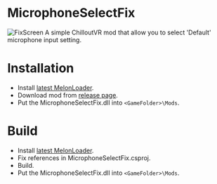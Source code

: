 # MicrophoneSelectFix
![FixScreen](https://user-images.githubusercontent.com/20557088/182310596-76a531dc-a8e8-4b79-a2ae-5a334abe459a.png)
A simple ChilloutVR mod that allow you to select 'Default' microphone input setting.

# Installation
* Install [latest MelonLoader](https://github.com/LavaGang/MelonLoader).
* Download mod from [release page](https://github.com/LeakyRUS/MicrophoneSelectFix/releases).
* Put the MicrophoneSelectFix.dll into `<GameFolder>\Mods`.

# Build
* Install [latest MelonLoader](https://github.com/LavaGang/MelonLoader).
* Fix references in MicrophoneSelectFix.csproj.
* Build.
* Put the MicrophoneSelectFix.dll into `<GameFolder>\Mods`.
